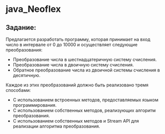 # java_Neoflex

## Задание:
Предлагается разработать программу, которая принимает на вход число в интервале от 0 до 10000 и осуществляет следующие преобразования:
- Преобразование числа в шестнадцатеричную систему счисления.
- Преобразование числа в двоичную систему счисления.
- Обратное преобразование числа из двоичной системы счисления в десятичную.

Каждое из этих преобразований должно быть реализовано тремя способами:
+ С использованием встроенных методов, предоставляемых языком программирования.
+ С использованием собственных методов, реализующих алгоритм преобразования.
+ С использованием собственных методов и Stream API для реализации алгоритма преобразования.
